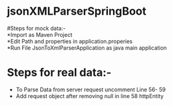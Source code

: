# jsonXMLParserSpringBoot

#Steps for mock data:- <br>
*Import as Maven Project <br>
*Edit Path and properties in application.properies <br>
*Run File JsonToXmlParserApplication as java main application <br>
 
 
# Steps for real data:- <br>
* To Parse Data from server request uncomment Line 56- 59
* Add request object after removing null in line 58 httpEntity

